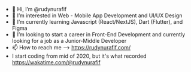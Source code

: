 - 👋 Hi, I’m @rudynurafif
- 👀 I’m interested in Web - Mobile App Development and UI/UX Design
- 🌱 I’m currently learning Javascript (React/NextJS), Dart (Flutter), and Figma
- 💞️ I’m looking to start a career in Front-End Development and currently looking for a job as a Junior-Middle Developer
- 📫 How to reach me --> https://rudynurafif.com/
- I start coding from mid of 2020, but it's what recorded https://wakatime.com/@rudynurafif
